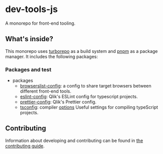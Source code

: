 # dev-tools-js

A monorepo for front-end tooling.

## What's inside?

This monorepo uses [turborepo](https://turbo.build/repo) as a build system and [pnpm](https://pnpm.io) as a package manager. It includes the following packages:

### Packages and test

- packages
  - [browserslist-config](./packages/browserslist-config/README.md): a config to share target browsers between different front-end tools.
  - [eslint-config](./packages/eslint-config/README.md): Qlik's ESLint config for typescript projects.
  - [prettier-config](./packages/prettier-config/README.md): Qlik's Prettier config.
  - [tsconfig](./packages/tsconfig/README.md): compiler [options](https://www.typescriptlang.org/docs/handbook/tsconfig-json.html) Useful settings for compiling typeScript projects.

## Contributing

Information about developing and contributing can be found in [the contributing guide](./CONTRIBUTING.md).
